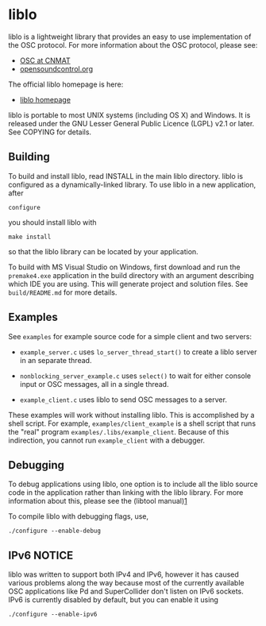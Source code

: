 

liblo
=====

liblo is a lightweight library that provides an easy to use implementation of
the OSC protocol. For more information about the OSC protocol, please see:

  - [OSC at CNMAT](http://www.cnmat.berkeley.edu/OpenSoundControl/)
  - [opensoundcontrol.org](http://www.opensoundcontrol.org/)

The official liblo homepage is here:

  - [liblo homepage](http://liblo.sourceforge.net/)

liblo is portable to most UNIX systems (including OS X) and
Windows. It is released under the GNU Lesser General Public Licence
(LGPL) v2.1 or later.  See COPYING for details.

Building
--------

To build and install liblo, read INSTALL in the main liblo directory.
liblo is configured as a dynamically-linked library. To use liblo in a
new application, after

    configure

you should install liblo with

    make install

so that the liblo library can be located by your application.

To build with MS Visual Studio on Windows, first download and run the
`premake4.exe` application in the build directory with an argument
describing which IDE you are using.  This will generate project and
solution files.  See `build/README.md` for more details.

Examples
--------

See `examples` for example source code for a simple client and two
servers:

  - `example_server.c` uses `lo_server_thread_start()` to create a liblo server in an separate thread.

  - `nonblocking_server_example.c` uses `select()` to wait for either console input or OSC messages, all in a single thread.

  - `example_client.c` uses liblo to send OSC messages to a server.

These examples will work without installing liblo. This is
accomplished by a shell script. For example, `examples/client_example`
is a shell script that runs the "real" program
`examples/.libs/example_client`.  Because of this indirection, you
cannot run `example_client` with a debugger.

Debugging
---------

To debug applications using liblo, one option is to include all the
liblo source code in the application rather than linking with the
liblo library. For more information about this, please see the
(libtool manual)[1]

[1]: http://www.gnu.org/software/libtool/manual/libtool.html#Debugging-executables

To compile liblo with debugging flags, use,

    ./configure --enable-debug

## IPv6 NOTICE

liblo was written to support both IPv4 and IPv6, however it has caused
various problems along the way because most of the currently available
OSC applications like Pd and SuperCollider don't listen on IPv6
sockets. IPv6 is currently disabled by default, but you can enable it
using

    ./configure --enable-ipv6
